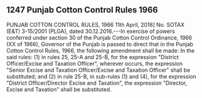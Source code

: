 ## 1247 Punjab Cotton Control Rules 1966
 
PUNJAB COTTON CONTROL RULES, 1966
11th April, 2018]
No. SOTAX (E&T) 3-15/2001 (PLGA), dated 30.12.2016.---In exercise of powers conferred under section 30 of the Punjab Cotton Control Ordinance, 1966 (XX of 1966), Governor of the Punjab is passed to direct that in the Punjab Cotton Control Rules, 1966, the following amendment shall be made:
In the said rules:
(1) in rules 25, 25-A and 25-B, for the expression "District Officer/Excise and Taxation Officer", wherever occurs, the expression "Senior Excise and Taxation Officer/Excise and Taxation Officer" shall be substituted; and
(2) in rule 25-B, in sub-rules (1) and (4), for the expression "District Officer/Director Excise and Taxation", the expression "Director, Excise and Taxation" shall be substituted.

